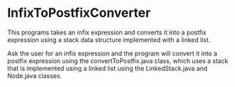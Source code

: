InfixToPostfixConverter
=======================
This programs takes an infix expression and converts it into a postfix
expression using a stack data structure implemented with a linked list.

Ask the user for an infix expression and the program will convert it into a postfix expression
using the convertToPostfix.java class, which uses a stack that is implemented using a linked list using the 
LinkedStack.java and Node.java classes.
